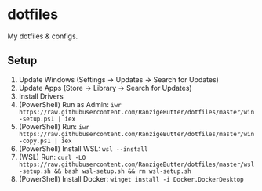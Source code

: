 # dotfiles

My dotfiles & configs.

## Setup

1. Update Windows (Settings -> Updates -> Search for Updates)
2. Update Apps (Store -> Library -> Search for Updates)
3. Install Drivers
4. (PowerShell) Run as Admin: `iwr https://raw.githubusercontent.com/RanzigeButter/dotfiles/master/win-setup.ps1 | iex`
5. (PowerShell) Run: `iwr https://raw.githubusercontent.com/RanzigeButter/dotfiles/master/win-copy.ps1 | iex`
6. (PowerShell) Install WSL: `wsl --install`
7. (WSL) Run: `curl -LO https://raw.githubusercontent.com/RanzigeButter/dotfiles/master/wsl-setup.sh && bash wsl-setup.sh && rm wsl-setup.sh`
8. (PowerShell) Install Docker: `winget install -i Docker.DockerDesktop`
